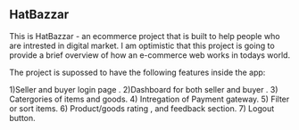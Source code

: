 ## HatBazzar

This is HatBazzar - an ecommerce project that is built to help people who are intrested in digital market. I am optimistic that this project is going to provide a brief overview of how an e-commerce web works in todays world.

The project is supossed to have the following features inside the app:

1)Seller and buyer login page .
2)Dashboard for both seller and buyer .
3) Catergories of items and goods.
4) Intregation of Payment gateway.
5) Filter or sort items.
6) Product/goods rating , and feedback section.
7) Logout button.
